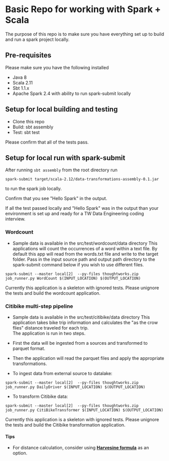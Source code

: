 # Basic Repo for working with Spark + Scala
The purpose of this repo is to make sure you have everything set up to build and run a spark project locally.

## Pre-requisites
Please make sure you have the following installed
* Java 8
* Scala 2.11
* Sbt 1.1.x
* Apache Spark 2.4 with ability to run spark-submit locally

## Setup for local building and testing
* Clone this repo
* Build: sbt assembly
* Test: sbt test

Please confirm that all of the tests pass.

## Setup for local run with spark-submit
After running ```sbt assembly``` from the root directory run
```
spark-submit target/scala-2.12/data-transformations-assembly-0.1.jar 
```
to run the spark job locally.

Confirm that you see "Hello Spark" in the output.

If all the test passed locally and "Hello Spark" was in the output than your environment is set up and ready for a TW Data Engineering coding interview.

###


### Wordcount
* Sample data is available in the src/test/wordcount/data directory
This applications will count the occurrences of a word within a text file. By default this app will read from the words.txt file and write to the target folder.  Pass in the input source path and output path directory to the spark-submit command below if you wish to use different files.

```
spark-submit --master local[2]  --py-files thoughtworks.zip job_runner.py WordCount $(INPUT_LOCATION) $(OUTPUT_LOCATION)
```

Currently this application is a skeleton with ignored tests.  Please unignore the tests and build the wordcount application.

### Citibike multi-step pipeline
* Sample data is available in the src/test/citibike/data directory
This application takes bike trip information and calculates the "as the crow flies" distance traveled for each trip.  
The application is run in two steps.
* First the data will be ingested from a sources and transformed to parquet format.
* Then the application will read the parquet files and apply the appropriate transformations.


* To ingest data from external source to datalake:
```
spark-submit --master local[2]  --py-files thoughtworks.zip job_runner.py DailyDriver $(INPUT_LOCATION) $(OUTPUT_LOCATION)
```

* To transform Citibike data:
```
spark-submit --master local[2]  --py-files thoughtworks.zip job_runner.py CitiBikeTransformer $(INPUT_LOCATION) $(OUTPUT_LOCATION)
```

Currently this application is a skeleton with ignored tests.  Please unignore the tests and build the Citibike transformation application.

#### Tips
- For distance calculation, consider using [**Harvesine formula**](https://en.wikipedia.org/wiki/Haversine_formula) as an option.  
